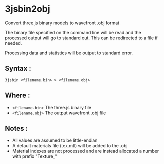 # 3jsbin2obj
Convert three.js binary models to wavefront .obj format

The binary file specified on the command line will be read and the processed output will go to standard out. This can be redirected to a file if needed.

Processing data and statistics will be output to standard error.

## Syntax :

`3jsbin <filename.bin> > <filename.obj>`

## Where :

 * `<filename.bin>` The three.js binary file
 * `<filename.obj>` The output wavefront .obj file

## Notes :
 * All values are assumed to be little-endian
 * A default materials file (tex.mtl) will be added to the .obj
 * Material indexes are not processed and are instead allocated a number with prefix "Texture_"
